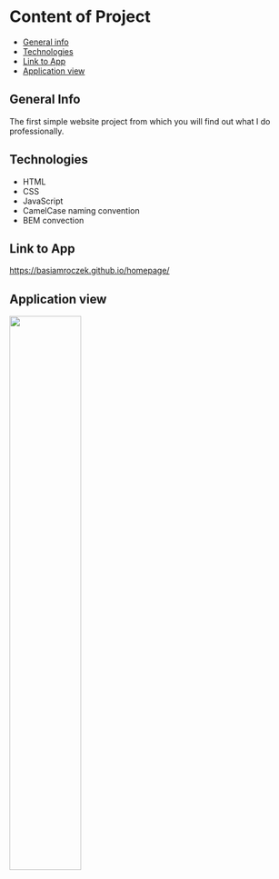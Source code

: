 # Content of Project
* [General info](#general-info)
* [Technologies](#technologies)
* [Link to App](#link)
* [Application view](#application-view)

## General Info
The first simple website project from which you will find out what I do professionally.

## Technologies
<ul>
<li>HTML</li>
<li>CSS</li>
<li>JavaScript</li>
<li>CamelCase naming convention</li>
<li>BEM convection</li>
</ul>

## Link to App
https://basiamroczek.github.io/homepage/

## Application view
<img src="https://i.postimg.cc/SKBgNwvj/Page-Image-GH.png" width="50%" height="50%"></img>
